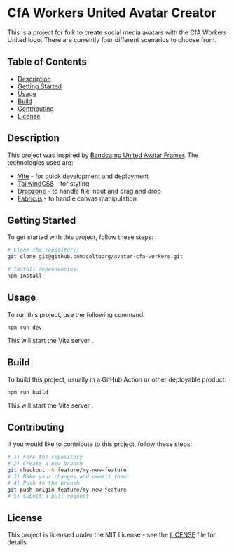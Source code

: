 # CfA Workers United Avatar Creator

This is a project for folk to create social media avatars with the CfA Workers United logo. There are currently four different scenarios to choose from.

## Table of Contents

- [Description](#description)
- [Getting Started](#getting-started)
- [Usage](#usage)
- [Build](#build)
- [Contributing](#contributing)
- [License](#license)

## Description

This project was inspired by [Bandcamp United Avatar Framer](https://github.com/bcunited/bcunited.github.io). The technologies used are:

- [Vite](https://vitejs.dev/) - for quick development and deployment
- [TailwindCSS](https://tailwindcss.com/) - for styling
- [Dropzone](https://www.dropzone.dev/) - to handle file input and drag and drop
- [Fabric.js](http://fabricjs.com/) - to handle canvas manipulation

## Getting Started

To get started with this project, follow these steps:

```bash
# Clone the repository:
git clone git@github.com:coltborg/avatar-cfa-workers.git

# Install dependencies:
npm install
```

## Usage

To run this project, use the following command:

```
npm run dev
```

This will start the Vite server .

## Build

To build this project, usually in a GitHub Action or other deployable product:

```
npm run build
```

This will start the Vite server .

## Contributing

If you would like to contribute to this project, follow these steps:

```bash
# 1) Fork the repository
# 2) Create a new branch
git checkout -b feature/my-new-feature
# 3) Make your changes and commit them:
# 4) Push to the branch
git push origin feature/my-new-feature
# 5) Submit a pull request
```

## License

This project is licensed under the MIT License - see the [LICENSE](/LICENSE) file for details.